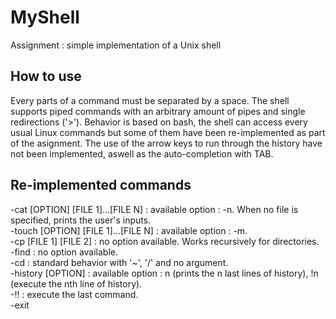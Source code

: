 # MyShell
Assignment : simple implementation of a Unix shell

## How to use
Every parts of a command must be separated by a space.
The shell supports piped commands with an arbitrary amount of pipes and single redirections ('>').
Behavior is based on bash, the shell can access every usual Linux commands but some of them have been re-implemented as part of the asignment.
The use of the arrow keys to run through the history have not been implemented, aswell as the auto-completion with TAB.

## Re-implemented commands
-cat [OPTION] [FILE 1]...[FILE N] : available option : -n. When no file is specified, prints the user's inputs.<br/>
-touch [OPTION] [FILE 1]...[FILE N] : available option : -m.<br/>
-cp [FILE 1] [FILE 2]  : no option available. Works recursively for directories.<br/>
-find : no option available.<br/>
-cd : standard behavior with '~', '/' and no argument.<br/>
-history [OPTION] : available option : n (prints the n last lines of history), !n (execute the nth line of history).<br/>
-!! : execute the last command.<br/>
-exit<br/>
